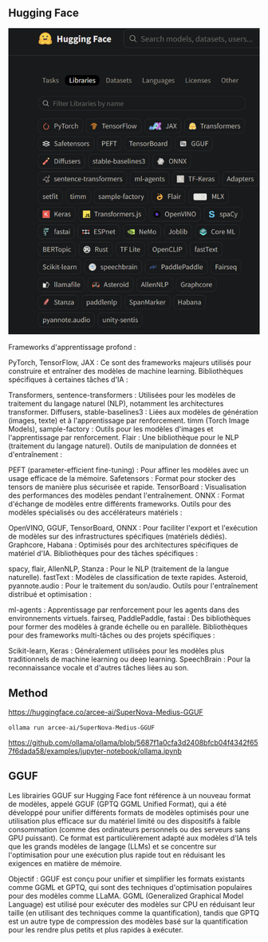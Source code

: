 ## Hugging Face

![Hugging Face Librairies](./img/image6.png)

Frameworks d'apprentissage profond :

PyTorch, TensorFlow, JAX : Ce sont des frameworks majeurs utilisés pour construire et entraîner des modèles de machine learning.
Bibliothèques spécifiques à certaines tâches d'IA :

Transformers, sentence-transformers : Utilisées pour les modèles de traitement du langage naturel (NLP), notamment les architectures transformer.
Diffusers, stable-baselines3 : Liées aux modèles de génération (images, texte) et à l'apprentissage par renforcement.
timm (Torch Image Models), sample-factory : Outils pour les modèles d'images et l'apprentissage par renforcement.
Flair : Une bibliothèque pour le NLP (traitement du langage naturel).
Outils de manipulation de données et d'entraînement :

PEFT (parameter-efficient fine-tuning) : Pour affiner les modèles avec un usage efficace de la mémoire.
Safetensors : Format pour stocker des tensors de manière plus sécurisée et rapide.
TensorBoard : Visualisation des performances des modèles pendant l'entraînement.
ONNX : Format d'échange de modèles entre différents frameworks.
Outils pour des modèles spécialisés ou des accélérateurs matériels :

OpenVINO, GGUF, TensorBoard, ONNX : Pour faciliter l'export et l'exécution de modèles sur des infrastructures spécifiques (matériels dédiés).
Graphcore, Habana : Optimisés pour des architectures spécifiques de matériel d'IA.
Bibliothèques pour des tâches spécifiques :

spacy, flair, AllenNLP, Stanza : Pour le NLP (traitement de la langue naturelle).
fastText : Modèles de classification de texte rapides.
Asteroid, pyannote.audio : Pour le traitement du son/audio.
Outils pour l'entraînement distribué et optimisation :

ml-agents : Apprentissage par renforcement pour les agents dans des environnements virtuels.
fairseq, PaddlePaddle, fastai : Des bibliothèques pour former des modèles à grande échelle ou en parallèle.
Bibliothèques pour des frameworks multi-tâches ou des projets spécifiques :

Scikit-learn, Keras : Généralement utilisées pour les modèles plus traditionnels de machine learning ou deep learning.
SpeechBrain : Pour la reconnaissance vocale et d'autres tâches liées au son.

## Method


https://huggingface.co/arcee-ai/SuperNova-Medius-GGUF

    ollama run arcee-ai/SuperNova-Medius-GGUF

https://github.com/ollama/ollama/blob/5687f1a0cfa3d2408bfcb04f4342f657f6dada58/examples/jupyter-notebook/ollama.ipynb

## GGUF

Les librairies GGUF sur Hugging Face font référence à un nouveau format de modèles, appelé GGUF (GPTQ GGML Unified Format), qui a été développé pour unifier différents formats de modèles optimisés pour une utilisation plus efficace sur du matériel limité ou des dispositifs à faible consommation (comme des ordinateurs personnels ou des serveurs sans GPU puissant). Ce format est particulièrement adapté aux modèles d'IA tels que les grands modèles de langage (LLMs) et se concentre sur l'optimisation pour une exécution plus rapide tout en réduisant les exigences en matière de mémoire.

Objectif : GGUF est conçu pour unifier et simplifier les formats existants comme GGML et GPTQ, qui sont des techniques d'optimisation populaires pour des modèles comme LLaMA. GGML (Generalized Graphical Model Language) est utilisé pour exécuter des modèles sur CPU en réduisant leur taille (en utilisant des techniques comme la quantification), tandis que GPTQ est un autre type de compression des modèles basé sur la quantification pour les rendre plus petits et plus rapides à exécuter.
